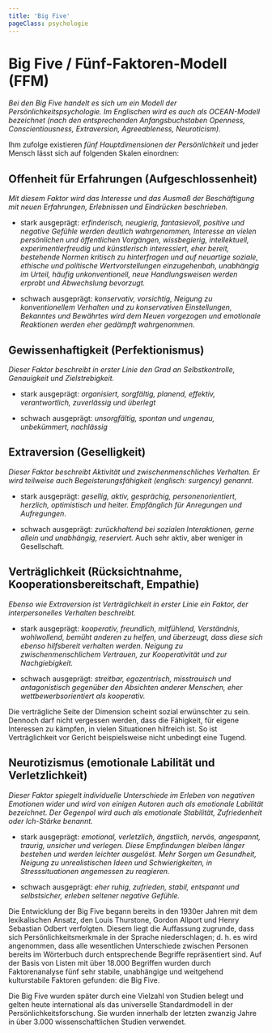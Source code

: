 ```yaml
---
title: 'Big Five'
pageClass: psychologie
---
```


<infoBox>

# Big Five / Fünf-Faktoren-Modell (FFM)

*Bei den Big Five handelt es sich um ein Modell der Persönlichkeitspsychologie. Im Englischen wird es auch als OCEAN-Modell bezeichnet (nach den entsprechenden Anfangsbuchstaben Openness, Conscientiousness, Extraversion, Agreeableness, Neuroticism).*

Ihm zufolge existieren *fünf Hauptdimensionen der Persönlichkeit* und jeder Mensch lässt sich auf folgenden Skalen einordnen:

</infoBox>

<newSection title="Offenheit für Erfahrungen (Aufgeschlossenheit)">

## Offenheit für Erfahrungen (Aufgeschlossenheit)

*Mit diesem Faktor wird das Interesse und das Ausmaß der Beschäftigung mit neuen Erfahrungen, Erlebnissen und Eindrücken beschrieben.*

- stark ausgeprägt: *erfinderisch, neugierig, fantasievoll, positive und negative Gefühle werden deutlich wahrgenommen, Interesse an vielen persönlichen und öffentlichen Vorgängen, wissbegierig, intellektuell, experimentierfreudig und künstlerisch interessiert, eher bereit, bestehende Normen kritisch zu hinterfragen und auf neuartige soziale, ethische und politische Wertvorstellungen einzugehenbah, unabhängig im Urteil, häufig unkonventionell, neue Handlungsweisen werden erprobt und Abwechslung bevorzugt.*

- schwach ausgeprägt: *konservativ, vorsichtig, Neigung zu konventionellem Verhalten und zu konservativen Einstellungen, Bekanntes und Bewährtes wird dem Neuen vorgezogen und emotionale Reaktionen werden eher gedämpft wahrgenommen.*

</newSection>

<newSection title="Gewissenhaftigkeit (Perfektionismus)">

## Gewissenhaftigkeit (Perfektionismus)

*Dieser Faktor beschreibt in erster Linie den Grad an Selbstkontrolle, Genauigkeit und Zielstrebigkeit.*

- stark ausgeprägt: *organisiert, sorgfältig, planend, effektiv, verantwortlich, zuverlässig und überlegt*

- schwach ausgeprägt: *unsorgfältig, spontan und ungenau, unbekümmert, nachlässig*

</newSection>

<newSection title="Extraversion (Geselligkeit)">

## Extraversion (Geselligkeit)

*Dieser Faktor beschreibt Aktivität und zwischenmenschliches Verhalten. Er wird teilweise auch Begeisterungsfähigkeit (englisch: surgency) genannt.*

- stark ausgeprägt: *gesellig, aktiv, gesprächig, personenorientiert, herzlich, optimistisch und heiter. Empfänglich für Anregungen und Aufregungen.*

- schwach ausgeprägt: *zurückhaltend bei sozialen Interaktionen, gerne allein und unabhängig, reserviert.* Auch sehr aktiv, aber weniger in Gesellschaft.

</newSection>

<newSection title="Verträglichkeit (Rücksichtnahme, Kooperationsbereitschaft, Empathie)">

## Verträglichkeit (Rücksichtnahme, Kooperationsbereitschaft, Empathie)

*Ebenso wie Extraversion ist Verträglichkeit in erster Linie ein Faktor, der interpersonelles Verhalten beschreibt.*

- stark ausgeprägt: *kooperativ, freundlich, mitfühlend, Verständnis, wohlwollend, bemüht anderen zu helfen, und überzeugt, dass diese sich ebenso hilfsbereit verhalten werden. Neigung zu zwischenmenschlichem Vertrauen, zur Kooperativität und zur Nachgiebigkeit.*

- schwach ausgeprägt: *streitbar, egozentrisch, misstrauisch und antagonistisch gegenüber den Absichten anderer Menschen, eher wettbewerbsorientiert als kooperativ.*

Die verträgliche Seite der Dimension scheint sozial erwünschter zu sein. Dennoch darf nicht vergessen werden, dass die Fähigkeit, für eigene Interessen zu kämpfen, in vielen Situationen hilfreich ist. So ist Verträglichkeit vor Gericht beispielsweise nicht unbedingt eine Tugend.

</newSection>

<newSection title="Neurotizismus (emotionale Labilität und Verletzlichkeit)">

## Neurotizismus (emotionale Labilität und Verletzlichkeit)

*Dieser Faktor spiegelt individuelle Unterschiede im Erleben von negativen Emotionen wider und wird von einigen Autoren auch als emotionale Labilität bezeichnet. Der Gegenpol wird auch als emotionale Stabilität, Zufriedenheit oder Ich-Stärke benannt.*

- stark ausgeprägt: *emotional, verletzlich, ängstlich, nervös, angespannt, traurig, unsicher und verlegen. Diese Empfindungen bleiben länger bestehen und werden leichter ausgelöst. Mehr Sorgen um Gesundheit, Neigung zu unrealistischen Ideen und Schwierigkeiten, in Stresssituationen angemessen zu reagieren.*

- schwach ausgeprägt: *eher ruhig, zufrieden, stabil, entspannt und selbstsicher, erleben seltener negative Gefühle.* 

</newSection>

Die Entwicklung der Big Five begann bereits in den 1930er Jahren mit dem lexikalischen Ansatz, den Louis Thurstone, Gordon Allport und Henry Sebastian Odbert verfolgten. Diesem liegt die Auffassung zugrunde, dass sich Persönlichkeitsmerkmale in der Sprache niederschlagen; d. h. es wird angenommen, dass alle wesentlichen Unterschiede zwischen Personen bereits im Wörterbuch durch entsprechende Begriffe repräsentiert sind. Auf der Basis von Listen mit über 18.000 Begriffen wurden durch Faktorenanalyse fünf sehr stabile, unabhängige und weitgehend kulturstabile Faktoren gefunden: die Big Five.

Die Big Five wurden später durch eine Vielzahl von Studien belegt und gelten heute international als das universelle Standardmodell in der Persönlichkeitsforschung. Sie wurden innerhalb der letzten zwanzig Jahre in über 3.000 wissenschaftlichen Studien verwendet.